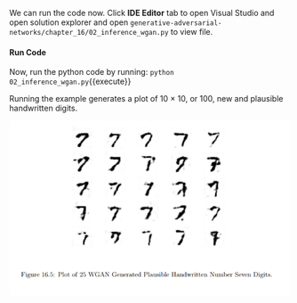 We can run the code now. Click **IDE Editor** tab to open Visual Studio and open solution explorer and open `generative-adversarial-networks/chapter_16/02_inference_wgan.py` to view file.

#### Run Code

Now, run the python code by running: `python 02_inference_wgan.py`{{execute}}

Running the example generates a plot of 10 × 10, or 100, new and plausible handwritten
digits.

![](https://github.com/fenago/katacoda-scenarios/raw/master/generative-adversarial-networks/generative-adversarial-networks-chapter-16/steps/17/1.PNG)
